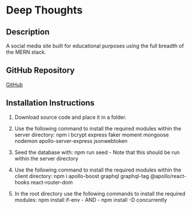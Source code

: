 # Deep Thoughts

## Description
A social media site built for educational purposes using the full breadth of the MERN stack.

## GitHub Repository 
[GitHub](https://github.com/josephptflanagan/deep-thoughts)

## Installation Instructions
1. Download source code and place it in a folder.
2. Use the following command to install the required modules within the server directory: npm i bcrypt express faker moment mongoose nodemon apollo-server-express jsonwebtoken

3. Seed the database with: npm run seed - Note that this should be run within the server directory
4. Use the following command to install the required modules within the client directory: npm i apollo-boost graphql graphql-tag @apollo/react-hooks react-router-dom 
5. In the root directory use the following commands to install the required modules: npm install if-env - AND - npm install -D concurrently